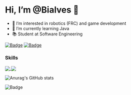 # Hi, I’m @Bialves 👋
- 👀 I’m interested in robotics (FRC) and game development
- 🌱 I’m currently learning Java
- 📚 Student at Software Engineering

[![Badge](https://img.shields.io/badge/LinkedIn-0077B5?style=for-the-badge&logo=linkedin&logoColor=white)](https://www.linkedin.com/in/bianca-da-silva-alves-309442201/)
[![Badge](https://img.shields.io/badge/Instagram-E4405F?style=for-the-badge&logo=instagram&logoColor=white)](https://www.instagram.com/biadsalves)

### Skills
<a href="https://github.com/anuraghazra/github-readme-stats">
  <img align="center" src="https://github-readme-stats.vercel.app/api/pin/?username=Bialves&count_private=true&show_icons=true&theme=tokyonight&repo=github-readme-stats" />
</a>
<a href="https://github.com/anuraghazra/convoychat">
  <img align="center" src="https://github-readme-stats.vercel.app/api/pin/?username=Bialves&repo=convoychat" />
</a>

![Anurag's GitHub stats](https://github-readme-stats.vercel.app/api?username=Bialves&count_private=true&show_icons=true&theme=tokyonight)

![Badge](https://img.shields.io/badge/Java-ED8B00?style=for-the-badge&logo=openjdk&logoColor=white)

